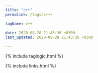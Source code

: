 ```yaml
---
title: "c++"
permalink: /tags/c++/

tagName: c++

date: 2020-08-28 21:43:36 +0300
last_updated: 2020-08-28 21:43:36 +0300

---
```


{% include taglogic.html %}

{% include links.html %}
